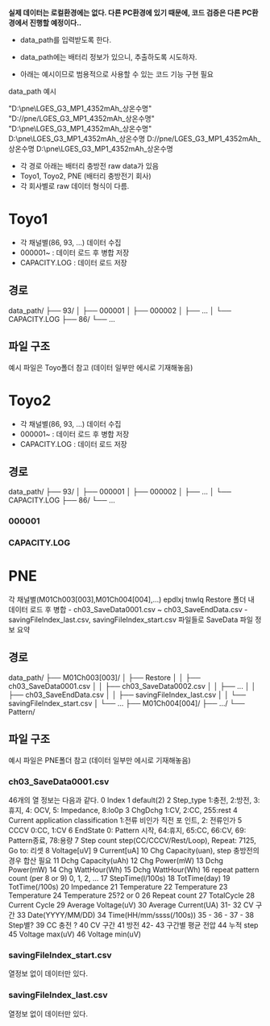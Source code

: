 
**실제 데이터는 로컬환경에는 없다. 다른 PC환경에 있기 때문에, 코드 검증은 다른 PC환경에서 진행할 예정이다..**


- data_path를 입력받도록 한다.
- data_path에는 배터리 정보가 있으니, 추출하도록 시도하자.

- 아래는 예시이므로 범용적으로 사용할 수 있는 코드 기능 구현 필요

data_path 예시

"D:\\pne\LGES_G3_MP1_4352mAh_상온수명"
"D://pne/LGES_G3_MP1_4352mAh_상온수명"
"D:\\pne\LGES_G3_MP1_4352mAh_상온수명"
D:\\pne\LGES_G3_MP1_4352mAh_상온수명
D://pne/LGES_G3_MP1_4352mAh_상온수명
D:\\pne\LGES_G3_MP1_4352mAh_상온수명

- 각 경로 아래는 배터리 충방전 raw data가 있음
- Toyo1, Toyo2, PNE (배터리 충방전기 회사)
- 각 회사별로 raw 데이터 형식이 다름.

# Toyo1
- 각 채널별(86, 93, ...) 데이터 수집
- 000001~ : 데이터 로드 후 병합 저장
- CAPACITY.LOG : 데이터 로드 저장
## 경로
data_path/
├── 93/
│   ├── 000001
│   ├── 000002
│   ├── ...
│   └── CAPACITY.LOG
├── 86/
└── ...

## 파일 구조 
예시 파일은 Toyo폴더 참고 (데이터 일부만 에시로 기재해놓음)

# Toyo2
- 각 채널별(86, 93, ...) 데이터 수집
- 000001~ : 데이터 로드 후 병합 저장
- CAPACITY.LOG : 데이터 로드 저장

## 경로
data_path/
├── 93/
│   ├── 000001
│   ├── 000002
│   ├── ...
│   └── CAPACITY.LOG
├── 86/
└── ...

### 000001
### CAPACITY.LOG

# PNE
각 채널별(M01Ch003[003],M01Ch004[004],...) epdlxj tnwlq
Restore 폴더 내 데이터 로드 후 병합
    - ch03_SaveData0001.csv ~ ch03_SaveEndData.csv
    - savingFileIndex_last.csv, savingFileIndex_start.csv 파일들로 SaveData 파일 정보 요약
## 경로

data_path/
├── M01Ch003[003]/
│   ├── Restore
│   │   ├── ch03_SaveData0001.csv
│   │   ├── ch03_SaveData0002.csv
│   │   ├── ...
│   │   ├── ch03_SaveEndData.csv
│   │   ├── savingFileIndex_last.csv
│   │   └── savingFileIndex_start.csv
│   └── ...
├── M01Ch004[004]/
├── .../
└── Pattern/

## 파일 구조
예시 파일은 PNE폴더 참고 (데이터 일부만 에시로 기재해놓음)
### ch03_SaveData0001.csv
46개의 열 정보는 다음과 같다.
0 Index 1 default(2) 2 Step_type 1:충전, 2:방전, 3:휴지, 4: OCV, 5: Impedance, 8:lo0p 3 ChgDchg 1:CV, 2:CC, 255:rest 4 Current application classification 1:전류 비인가 직전 포 인트, 2: 전류인가 5 CCCV 0:CC, 1:CV 6 EndState 0: Pattern 시작, 64:휴지, 65:CC, 66:CV, 69: Pattern종료, 78:용량 7 Step count step(CC/CCCV/Rest/Loop), Repeat: 7125, Go to: 리셋 8 Voltage[uV] 9 Current[uA] 10 Chg Capacity(uan), step 충방전의 경우 합산 필요 11 Dchg Capacity(uAh) 12 Chg Power(mW) 13 Dchg Power(mW) 14 Chg WattHour(Wh) 15 Dchg WattHour(Wh) 16 repeat pattern count (per 8 or 9) 0, 1, 2, ... 17 StepTime(l/100s) 18 TotTime(day) 19 TotTime(/100s) 20 Impedance 21 Temperature 22 Temperature 23 Temperature 24 Temperature 25?2 or 0 26 Repeat count 27 TotalCycle 28 Current Cycle 29 Average Voltage(uV) 30 Average Current(UA) 31- 32 CV 구간 33 Date(YYYY/MM/DD) 34 Time(HH/mm/ssss(/100s)) 35 - 36 - 37 - 38 Step별? 39 CC 충전 ? 40 CV 구간 41 방전 42- 43 구간별 평균 전압 44 누적 step 45 Voltage max(uV) 46 Voltage min(uV)

### savingFileIndex_start.csv
열정보 없이 데이터만 있다.

### savingFileIndex_last.csv
열정보 없이 데이터만 있다.
